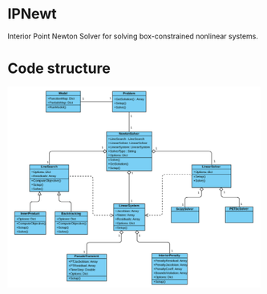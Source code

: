 # IPNewt
Interior Point Newton Solver for solving box-constrained nonlinear systems.

# Code structure
![UML diagram](docs/uml.png)